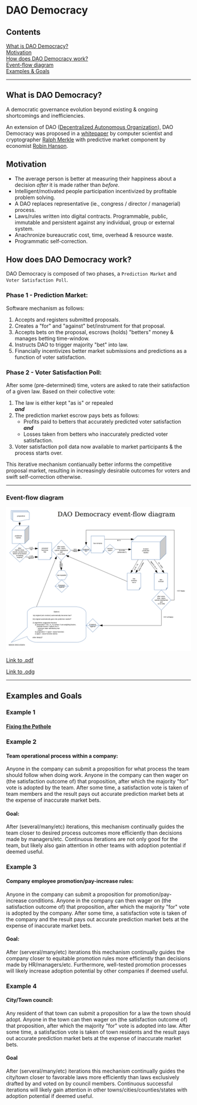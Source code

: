 # DAO Democracy
## Contents

[What is DAO Democracy?](#what-is-dao-democracy)  
[Motivation](#motivation)  
[How does DAO Democracy work?](#how-does-dao-democracy-work)  
[Event-flow diagram](#event-flow-diagram)  
[Examples & Goals](#examples-and-goals)  

---

## What is DAO Democracy?
A democratic governance evolution beyond existing & ongoing shortcomings and inefficiencies.

An extension of DAO ([Decentralized Autonomous Organization](https://en.wikipedia.org/wiki/Decentralized_autonomous_organization)), DAO Democracy was proposed in a [whitepaper](https://merkle.com/papers/DAOdemocracyDraft.pdf) by computer scientist and cryptographer [Ralph Merkle](https://en.wikipedia.org/wiki/Ralph_Merkle) with predictive market component by economist [Robin Hanson](https://mason.gmu.edu/~rhanson/futarchy.html).

## Motivation
- The average person is better at measuring their happiness about a decision *after* it is made rather than *before*.
- Intelligent/motivated people participation incentivized by profitable problem solving.
- A DAO replaces representative (ie., congress / director / managerial) process.
- Laws/rules written into digital contracts.  Programmable, public, immutable and persistent against any individual, group or external system.
- Anachronize bureaucratic cost, time, overhead & resource waste.
- Programmatic self-correction.

## How does DAO Democracy work?
DAO Democracy is composed of two phases, a ```Prediction Market``` and  ```Voter Satisfaction Poll```.

### Phase 1 - Prediction Market:
Software mechanism as follows:  
1. Accepts and registers submitted proposals.  
2. Creates a "for" and "against" bet/instrument for that proposal.  
3. Accepts bets on the proposal, escrows (holds) "betters" money & manages betting time-window.
4. Instructs DAO to trigger majority "bet" into law.
5. Financially incentivizes better market submissions and predictions as a function of voter satisfaction.  

### Phase 2 - Voter Satisfaction Poll:
After some (pre-determined) time, voters are asked to rate their satisfaction of a given law.  Based on their collective vote:  
1. The law is either kept "as is" or repealed  
    ***and***  
2. The prediction market escrow pays bets as follows:  
    - Profits paid to betters that accurately predicted voter satisfaction  
    ***and***  
    - Losses taken from betters who inaccurately predicted voter satisfaction.  
3. Voter satisfaction poll data now available to market participants & the process starts over.

This iterative mechanism contianually better informs the competitive proposal market, resulting in increasingly desirable outcomes for voters and swift self-correction otherwise.

---
### Event-flow diagram
![event-flow](/docs/DAOflowRevision.jpg)

[Link to .pdf](/docs/DAOflow-wRevision.pdf)  

[Link to .odg](/docs/DAOdemo.odg)  

---
## Examples and Goals

### Example 1
#### [Fixing the Pothole](/docs/Pothole.md) ####

### Example 2
#### Team operational process within a company:
Anyone in the company can submit a proposition for what process the team should follow when doing work.  Anyone in the company can then wager on (the satisfaction outcome of) that proposition, after which the majority "for" vote is adopted by the team.  After some time, a satisfaction vote is taken of team members and the result pays out accurate prediction market bets at the expense of inaccurate market bets.
#### Goal:
After (several/many/etc) iterations, this mechanism continually guides the team closer to desired process outcomes more efficiently than decisions made by managers/etc.  Continuous  iterations are not only good for the team, but likely also gain attention in other teams with adoption potential if deemed useful.

### Example 3
#### Company employee promotion/pay-increase rules:
Anyone in the company can submit a proposition for promotion/pay-increase conditions.  Anyone in the company can then wager on (the satisfaction outcome of) that proposition, after which the majority "for" vote is adopted by the company.  After some time, a satisfaction vote is taken of the company and the result pays out accurate prediction market bets at the expense of inaccurate market bets.
#### Goal:
After (serveral/many/etc) iterations this mechanism continually guides the company closer to equitable promotion rules more efficiently than decisions made by HR/managers/etc.  Furthermore, well-tested promotion processes will likely increase adoption potential by other companies if deemed useful.

### Example 4
#### City/Town council:
Any resident of that town can submit a proposition for a law the town should adopt.  Anyone in the town can then wager on (the satisfaction outcome of) that proposition, after which the majority "for" vote is adopted into law.  After some time, a satisfaction vote is taken of town residents and the result pays out accurate prediction market bets at the expense of inaccurate market bets.
#### Goal
After (serveral/many/etc) iterations this mechanism continually guides the city/town closer to favorable laws more efficiently than laws exclusively drafted by and voted on by council members.  Continuous successful iterations will likely gain attention in other towns/cities/counties/states with adoption potential if deemed useful.
